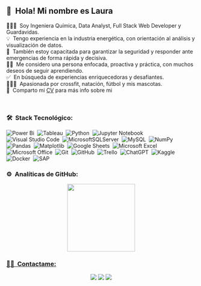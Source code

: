 <h2>👋 &nbsp;Hola! Mi nombre es Laura</h2>

👩🏻‍💻 &nbsp;Soy Ingeniera Química, Data Analyst, Full Stack Web Developer y Guardavidas.\
💡 &nbsp;Tengo experiencia en la industria energética, con orientación al análisis y visualización de datos.\
🛟 &nbsp;También estoy capacitada para garantizar la seguridad y responder ante emergencias de forma rápida y decisiva.\
✍🏼 &nbsp;Me considero una persona enfocada, proactiva y práctica, con muchos deseos de seguir aprendiendo.\
✅ &nbsp;En búsqueda de experiencias enriquecedoras y desafiantes.\
💆🏻‍♀️ &nbsp;Apasionada por crossfit, natación, fútbol y mis mascotas.\
📄 &nbsp;Comparto mi [CV](https://drive.google.com/file/d/140vax1GGQLHglw_taFEf4eCULHuZDaq7/view?usp=drive_link) para más info sobre mi

 </br>

### 🛠 &nbsp;Stack Tecnológico:

![Power Bi](https://img.shields.io/badge/power_bi-F2C811?style=for-the-badge&logo=powerbi&logoColor=black)&nbsp;
![Tableau](https://img.shields.io/badge/Tableau-E97627?style=for-the-badge&logo=Tableau&logoColor=white)&nbsp;
![Python](https://img.shields.io/badge/python-3670A0?style=for-the-badge&logo=python&logoColor=ffdd54)&nbsp;
![Jupyter Notebook](https://img.shields.io/badge/jupyter-%23FA0F00.svg?style=for-the-badge&logo=jupyter&logoColor=white)&nbsp;
![Visual Studio Code](https://img.shields.io/badge/Visual%20Studio%20Code-0078d7.svg?style=for-the-badge&logo=visual-studio-code&logoColor=white)&nbsp;
![MicrosoftSQLServer](https://img.shields.io/badge/Microsoft%20SQL%20Server-CC2927?style=for-the-badge&logo=microsoft%20sql%20server&logoColor=white)&nbsp;
![MySQL](https://img.shields.io/badge/mysql-4479A1.svg?style=for-the-badge&logo=mysql&logoColor=white)&nbsp;
![NumPy](https://img.shields.io/badge/numpy-%23013243.svg?style=for-the-badge&logo=numpy&logoColor=white)&nbsp;
![Pandas](https://img.shields.io/badge/pandas-%23150458.svg?style=for-the-badge&logo=pandas&logoColor=white)&nbsp;
![Matplotlib](https://img.shields.io/badge/Matplotlib-%23ffffff.svg?style=for-the-badge&logo=Matplotlib&logoColor=black)&nbsp;
![Google Sheets](https://img.shields.io/badge/Google%20Sheets-34A853?style=for-the-badge&logo=google-sheets&logoColor=white)&nbsp;
![Microsoft Excel](https://img.shields.io/badge/Microsoft_Excel-217346?style=for-the-badge&logo=microsoft-excel&logoColor=white)&nbsp;
![Microsoft Office](https://img.shields.io/badge/Microsoft_Office-D83B01?style=for-the-badge&logo=microsoft-office&logoColor=white)&nbsp;
![Git](https://img.shields.io/badge/git-%23F05033.svg?style=for-the-badge&logo=git&logoColor=white)&nbsp;
![GitHub](https://img.shields.io/badge/github-%23121011.svg?style=for-the-badge&logo=github&logoColor=white)&nbsp;
![Trello](https://img.shields.io/badge/Trello-%23026AA7.svg?style=for-the-badge&logo=Trello&logoColor=white)&nbsp;
![ChatGPT](https://img.shields.io/badge/chatGPT-74aa9c?style=for-the-badge&logo=openai&logoColor=white)&nbsp;
![Kaggle](https://img.shields.io/badge/Kaggle-035a7d?style=for-the-badge&logo=kaggle&logoColor=white)&nbsp;
![Docker](https://img.shields.io/badge/Docker-2CA5E0?style=for-the-badge&logo=docker&logoColor=white)&nbsp;
![SAP](https://img.shields.io/badge/SAP-0FAAFF?style=for-the-badge&logo=sap&logoColor=white)&nbsp;
 </br>

### ⚙️ &nbsp;Analíticas de GitHub:

<p align="center">
<a href="https://github.com/AVS1508">
  <img height="180em" src="https://github-readme-stats-eight-theta.vercel.app/api?username=LGConstanzo&show_icons=true&theme=algolia&include_all_commits=true&count_private=true"/>

 </br>
 
### 🤝🏻 &nbsp;Contactame:
<p align="center">
<a href="https://www.linkedin.com/in/laura-constanzo/"><img src="https://img.shields.io/badge/-Laura%20Constanzo-0077B5?style=flat&logo=Linkedin&logoColor=white"/></a>
<a href="mailto:lg.constanzo@gmail.com"><img src="https://img.shields.io/badge/-lg.constanzo@gmail.com-D14836?style=flat&logo=Gmail&logoColor=white"/></a>
<a href="https://instagram.com/lali.cons"><img src="https://img.shields.io/badge/-@lali.cons-E4405F?style=flat&logo=Instagram&logoColor=white"/></a>

 </br>
